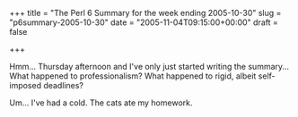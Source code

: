 +++
title = "The Perl 6 Summary for the week ending 2005-10-30"
slug = "p6summary-2005-10-30"
date = "2005-11-04T09:15:00+00:00"
draft = false

+++

<p>
Hmm...
Thursday afternoon and I've only just started writing the summary...
What happened to professionalism?
What happened to rigid,
albeit self-imposed deadlines?

</p>
<p>
Um...
I've had a cold.
The cats ate my homework.

</p>

